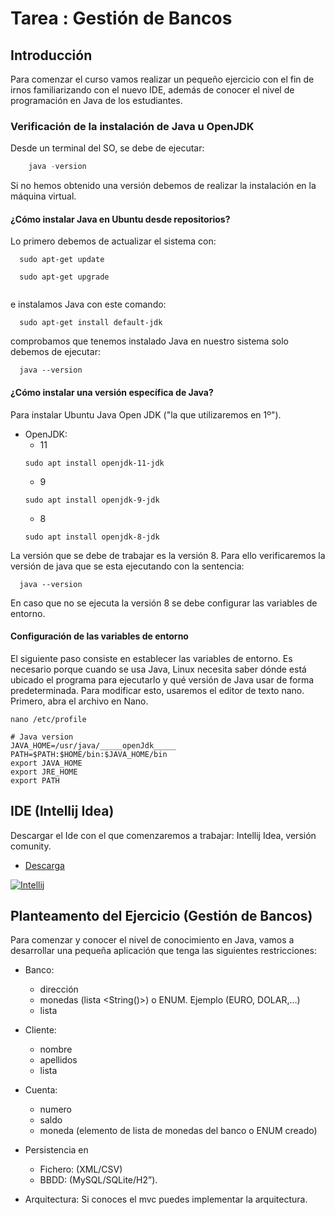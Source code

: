 # Tarea : Gestión de Bancos 


## Introducción

 Para comenzar el curso vamos realizar un pequeño ejercicio con el fin de irnos familiarizando con el nuevo IDE, además de conocer el nivel de programación en Java de los estudiantes.

### Verificación de la instalación de Java u OpenJDK

 Desde un terminal del SO, se debe de ejecutar:
 
```java
	java -version
```
 Si no hemos obtenido una versión debemos de realizar la instalación en la máquina virtual.

#### ¿Cómo instalar Java en Ubuntu desde repositorios?

Lo primero debemos de actualizar el sistema con:

```
  sudo apt-get update
   
  sudo apt-get upgrade
  
```

e instalamos Java con este comando:

```
  sudo apt-get install default-jdk
```

comprobamos que tenemos instalado Java en nuestro sistema solo debemos de ejecutar:
```
  java --version
```

#### ¿Cómo instalar una versión específica de Java?

Para instalar Ubuntu Java Open JDK ("la que utilizaremos en 1º").
 - OpenJDK:
   - 11 
   ```
   sudo apt install openjdk-11-jdk
   ```
    - 9 
   ```
   sudo apt install openjdk-9-jdk
   ```
    - 8
   ```
   sudo apt install openjdk-8-jdk
   ```
La versión que se debe de trabajar es la versión 8. Para ello verificaremos la versión de java que se esta ejecutando con la sentencia:
```
  java --version
```
En caso que no se ejecuta la versión 8 se debe configurar las variables de entorno.

#### Configuración de las variables de entorno

El siguiente paso consiste en establecer  las variables de entorno. Es necesario porque cuando se usa Java, Linux necesita saber dónde está ubicado el programa para ejecutarlo y qué versión de Java usar de forma predeterminada. Para modificar esto, usaremos el editor de texto nano. Primero, abra el archivo en Nano.

```
nano /etc/profile
```

```
# Java version
JAVA_HOME=/usr/java/_____openJdk_____
PATH=$PATH:$HOME/bin:$JAVA_HOME/bin
export JAVA_HOME
export JRE_HOME
export PATH
```

## IDE (Intellij Idea)

 Descargar el Ide con el que comenzaremos a trabajar: Intellij Idea, versión comunity.
 
- [Descarga](https://www.jetbrains.com/es-es/idea/)  


<a href="https://www.jetbrains.com/es-es/idea/"><img src="https://resources.jetbrains.com/storage/products/intellij-idea/img/meta/intellij-idea_logo_300x300.png?raw=true" title="Intellij" alt="Intellij"></a>

## Planteamento del Ejercicio (Gestión de Bancos)

Para comenzar y conocer el nivel de conocimiento en Java, vamos a desarrollar una pequeña aplicación que tenga las siguientes restricciones:
- Banco:
	- dirección
	- monedas (lista <String()>) o ENUM. Ejemplo (EURO, DOLAR,…)
	- lista <Cliente>

- Cliente:
	- nombre
	- apellidos
	- lista <Cuenta>

- Cuenta:
	- numero
	- saldo
	- moneda (elemento de lista de monedas del banco o ENUM creado)

- Persistencia en
  - Fichero: (XML/CSV)
  - BBDD: (MySQL/SQLite/H2”).

- Arquitectura: Si conoces el mvc puedes implementar la arquitectura.

